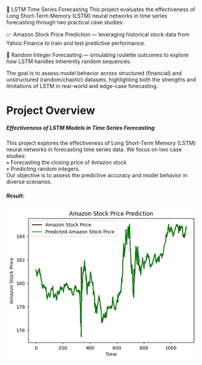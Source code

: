 🔮 LSTM Time Series Forecasting
This project evaluates the effectiveness of Long Short-Term Memory (LSTM) neural networks in time series forecasting through two practical case studies:

📈 Amazon Stock Price Prediction — leveraging historical stock data from Yahoo Finance to train and test predictive performance.

🎰 Random Integer Forecasting — simulating roulette outcomes to explore how LSTM handles inherently random sequences.

The goal is to assess model behavior across structured (financial) and unstructured (random/chaotic) datasets, highlighting both the strengths and limitations of LSTM in real-world and edge-case forecasting.

# Project Overview

<h5>Effectiveness of LSTM Models in Time Series Forecasting</h5>

This project explores the effectiveness of Long Short-Term Memory (LSTM) neural networks in forecasting time series data.
We focus on two case studies: </br>
• Forecasting the closing price of Amazon stock</br>
• Predicting random integers. </br>
Our objective is to assess the predictive accuracy and model behavior in diverse scenarios.

<h5>Result:</h5>

![alt text](image.png)
